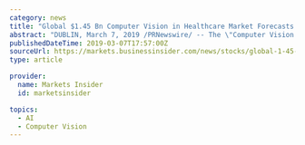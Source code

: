 ```yaml
---
category: news
title: "Global $1.45 Bn Computer Vision in Healthcare Market Forecasts to 2023: Government Initiatives To Increase The Adoption Of AI-Based Technologies"
abstract: "DUBLIN, March 7, 2019 /PRNewswire/ -- The \"Computer Vision in Healthcare Market by Product & Service (Software (On premise, Cloud), Hardware, Memory, Network), Application (Medical Imaging, Surgery), & End User (Health Care Provider, Diagnostic Center ..."
publishedDateTime: 2019-03-07T17:57:00Z
sourceUrl: https://markets.businessinsider.com/news/stocks/global-1-45-bn-computer-vision-in-healthcare-market-forecasts-to-2023-government-initiatives-to-increase-the-adoption-of-ai-based-technologies-1028013443
type: article

provider:
  name: Markets Insider
  id: marketsinsider

topics:
  - AI
  - Computer Vision
---
```

